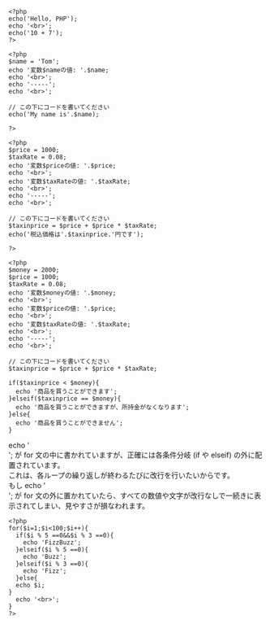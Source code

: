 ```
<?php
echo('Hello, PHP');
echo '<br>';
echo('10 + 7');
?>
```
```
<?php
$name = 'Tom';
echo '変数$nameの値: '.$name;
echo '<br>';
echo '-----';
echo '<br>';

// この下にコードを書いてください
echo('My name is'.$name);

?>
```
```
<?php
$price = 1000;
$taxRate = 0.08;
echo '変数$priceの値: '.$price;
echo '<br>';
echo '変数$taxRateの値: '.$taxRate;
echo '<br>';
echo '-----';
echo '<br>';

// この下にコードを書いてください
$taxinprice = $price + $price * $taxRate;
echo('税込価格は'.$taxinprice.'円です');

?>
```
```
<?php
$money = 2000;
$price = 1000;
$taxRate = 0.08;
echo '変数$moneyの値: '.$money;
echo '<br>';
echo '変数$priceの値: '.$price;
echo '<br>';
echo '変数$taxRateの値: '.$taxRate;
echo '<br>';
echo '-----';
echo '<br>';

// この下にコードを書いてください
$taxinprice = $price + $price * $taxRate;

if($taxinprice < $money){
  echo '商品を買うことができます';
}elseif($taxinprice == $money){
  echo '商品を買うことができますが、所持金がなくなります';
}else{
  echo '商品を買うことができません';
}
```
echo '<br>'; が for 文の中に書かれていますが、正確には各条件分岐 (if や elseif) の外に配置されています。  
これは、各ループの繰り返しが終わるたびに改行を行いたいからです。  
もし echo '<br>'; が for 文の外に置かれていたら、すべての数値や文字が改行なしで一続きに表示されてしまい、見やすさが損なわれます。  
```
<?php
for($i=1;$i<100;$i++){
  if($i % 5 ==0&&$i % 3 ==0){
    echo 'FizzBuzz';
  }elseif($i % 5 ==0){
    echo 'Buzz';
  }elseif($i % 3 ==0){
    echo 'Fizz';
  }else{
  echo $i;
}
  echo '<br>';
}
?>
```
